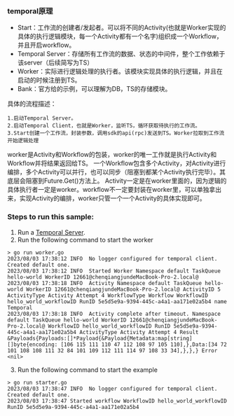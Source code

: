 ### temporal原理

- Start：工作流的创建者/发起者。可以将不同的Activity(也就是Worker实现的具体的执行逻辑模块，每一个Activity都有一个名字)组织成一个Workflow，并且开启workflow。
- Temporal Server：存储所有工作流的数据、状态的中间件，整个工作依赖于该server（后续简写为TS）
- Worker：实际进行逻辑处理的执行者。该模块实现具体的执行逻辑，并且在启动的时候注册到TS。
- Bank：官方给的示例，可以理解为DB，TS的存储模块。

具体的流程描述：
```
1.启动Temporal Server。
2.启动Temporal Client，也就是Worker，监听TS，循环获取待执行的工作流。
3.Start创建一个工作流，封装参数，调用sdk的api(rpc)发送到TS。Worker拉取到工作流开始逻辑处理
```

worker是Activity和Workflow的包装，worker的唯一工作就是执行Activity和Workflow并将结果返回给TS。
一个Workflow包含多个Activity，对Activity进行编排，多个Activity可以并行，也可以同步（阻塞到都某个Activity执行完毕）。其底层会阻塞到Future.Get()方法上。
Activity一定是在worker里面的，因为逻辑的具体执行者一定是worker。workflow不一定要封装在worker里，可以单独拿出来，实现Activity的编排，worker只管一个一个Activity的具体实现即可。

### Steps to run this sample:
1) Run a [Temporal Server](https://github.com/temporalio/samples-go/tree/main/#how-to-use).
2) Run the following command to start the worker
```
> go run worker.go
2023/08/03 17:38:12 INFO  No logger configured for temporal client. Created default one.
2023/08/03 17:38:12 INFO  Started Worker Namespace default TaskQueue hello-world WorkerID 12661@chenqiangjundeMacBook-Pro-2.local@
2023/08/03 17:38:18 INFO  Activity Namespace default TaskQueue hello-world WorkerID 12661@chenqiangjundeMacBook-Pro-2.local@ ActivityID 5 ActivityType Activity Attempt 4 WorkflowType Workflow WorkflowID hello_world_workflowID RunID 5e5d5e9a-9394-445c-a4a1-aa171e02a5b4 name Temporal
2023/08/03 17:38:18 INFO  Activity complete after timeout. Namespace default TaskQueue hello-world WorkerID 12661@chenqiangjundeMacBook-Pro-2.local@ WorkflowID hello_world_workflowID RunID 5e5d5e9a-9394-445c-a4a1-aa171e02a5b4 ActivityType Activity Attempt 4 Result &Payloads{Payloads:[]*Payload{&Payload{Metadata:map[string][]byte{encoding: [106 115 111 110 47 112 108 97 105 110],},Data:[34 72 101 108 108 111 32 84 101 109 112 111 114 97 108 33 34],},},} Error <nil>

```
3) Run the following command to start the example
```
> go run starter.go
2023/08/03 17:38:47 INFO  No logger configured for temporal client. Created default one.
2023/08/03 17:38:47 Started workflow WorkflowID hello_world_workflowID RunID 5e5d5e9a-9394-445c-a4a1-aa171e02a5b4

```
